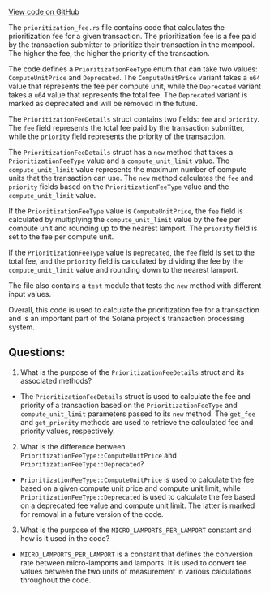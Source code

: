 [View code on GitHub](https://github.com/solana-labs/solana/blob/master/program-runtime/src/prioritization_fee.rs)

The `prioritization_fee.rs` file contains code that calculates the prioritization fee for a given transaction. The prioritization fee is a fee paid by the transaction submitter to prioritize their transaction in the mempool. The higher the fee, the higher the priority of the transaction. 

The code defines a `PrioritizationFeeType` enum that can take two values: `ComputeUnitPrice` and `Deprecated`. The `ComputeUnitPrice` variant takes a `u64` value that represents the fee per compute unit, while the `Deprecated` variant takes a `u64` value that represents the total fee. The `Deprecated` variant is marked as deprecated and will be removed in the future.

The `PrioritizationFeeDetails` struct contains two fields: `fee` and `priority`. The `fee` field represents the total fee paid by the transaction submitter, while the `priority` field represents the priority of the transaction. 

The `PrioritizationFeeDetails` struct has a `new` method that takes a `PrioritizationFeeType` value and a `compute_unit_limit` value. The `compute_unit_limit` value represents the maximum number of compute units that the transaction can use. The `new` method calculates the `fee` and `priority` fields based on the `PrioritizationFeeType` value and the `compute_unit_limit` value. 

If the `PrioritizationFeeType` value is `ComputeUnitPrice`, the `fee` field is calculated by multiplying the `compute_unit_limit` value by the fee per compute unit and rounding up to the nearest lamport. The `priority` field is set to the fee per compute unit. 

If the `PrioritizationFeeType` value is `Deprecated`, the `fee` field is set to the total fee, and the `priority` field is calculated by dividing the fee by the `compute_unit_limit` value and rounding down to the nearest lamport. 

The file also contains a `test` module that tests the `new` method with different input values. 

Overall, this code is used to calculate the prioritization fee for a transaction and is an important part of the Solana project's transaction processing system.
## Questions: 
 1. What is the purpose of the `PrioritizationFeeDetails` struct and its associated methods?
- The `PrioritizationFeeDetails` struct is used to calculate the fee and priority of a transaction based on the `PrioritizationFeeType` and `compute_unit_limit` parameters passed to its `new` method. The `get_fee` and `get_priority` methods are used to retrieve the calculated fee and priority values, respectively.

2. What is the difference between `PrioritizationFeeType::ComputeUnitPrice` and `PrioritizationFeeType::Deprecated`?
- `PrioritizationFeeType::ComputeUnitPrice` is used to calculate the fee based on a given compute unit price and compute unit limit, while `PrioritizationFeeType::Deprecated` is used to calculate the fee based on a deprecated fee value and compute unit limit. The latter is marked for removal in a future version of the code.

3. What is the purpose of the `MICRO_LAMPORTS_PER_LAMPORT` constant and how is it used in the code?
- `MICRO_LAMPORTS_PER_LAMPORT` is a constant that defines the conversion rate between micro-lamports and lamports. It is used to convert fee values between the two units of measurement in various calculations throughout the code.